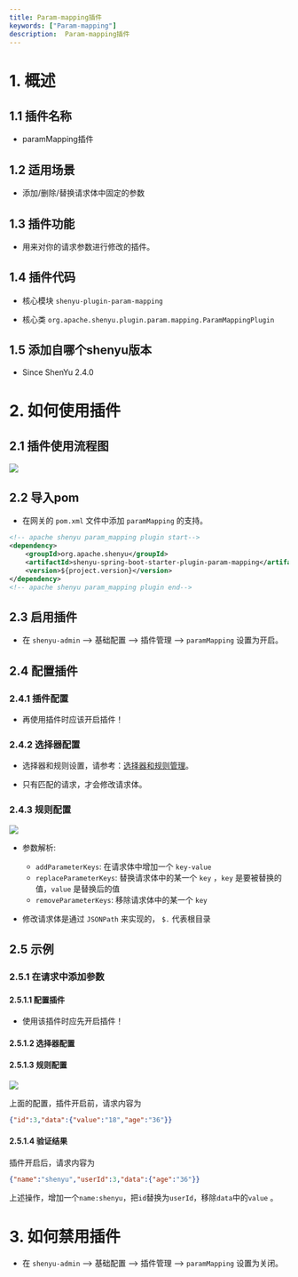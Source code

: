 ```yaml
---
title: Param-mapping插件
keywords: ["Param-mapping"]
description:  Param-mapping插件
---
```


# 1. 概述

## 1.1 插件名称

* paramMapping插件

## 1.2 适用场景

* 添加/删除/替换请求体中固定的参数

## 1.3 插件功能

* 用来对你的请求参数进行修改的插件。

## 1.4 插件代码

* 核心模块 `shenyu-plugin-param-mapping`

* 核心类 `org.apache.shenyu.plugin.param.mapping.ParamMappingPlugin`

## 1.5 添加自哪个shenyu版本

* Since ShenYu 2.4.0

# 2. 如何使用插件

## 2.1 插件使用流程图

![](/img/shenyu/plugin/plugin_use_zh.jpg)

## 2.2 导入pom

* 在网关的 `pom.xml` 文件中添加 `paramMapping` 的支持。

```xml
<!-- apache shenyu param_mapping plugin start-->
<dependency>
    <groupId>org.apache.shenyu</groupId>
    <artifactId>shenyu-spring-boot-starter-plugin-param-mapping</artifactId>
    <version>${project.version}</version>
</dependency>
<!-- apache shenyu param_mapping plugin end-->
```

## 2.3 启用插件

- 在 `shenyu-admin` --> 基础配置 --> 插件管理 --> `paramMapping` 设置为开启。

## 2.4 配置插件

### 2.4.1 插件配置

* 再使用插件时应该开启插件！

### 2.4.2 选择器配置

* 选择器和规则设置，请参考：[选择器和规则管理](../../user-guide/admin-usage/selector-and-rule)。

* 只有匹配的请求，才会修改请求体。

### 2.4.3 规则配置

![](/img/shenyu/plugin/param-mapping/param-mapping.png)
* 参数解析:
  * `addParameterKeys`: 在请求体中增加一个 `key-value`
  * `replaceParameterKeys`: 替换请求体中的某一个 `key` ，`key` 是要被替换的值，`value` 是替换后的值
  * `removeParameterKeys`: 移除请求体中的某一个 `key`

* 修改请求体是通过 `JSONPath` 来实现的， `$.` 代表根目录

## 2.5 示例

### 2.5.1 在请求中添加参数

#### 2.5.1.1 配置插件

* 使用该插件时应先开启插件！

#### 2.5.1.2 选择器配置

#### 2.5.1.3 规则配置

![](/img/shenyu/plugin/param-mapping/param-mapping.png)

上面的配置，插件开启前，请求内容为

```json
{"id":3,"data":{"value":"18","age":"36"}}
```

#### 2.5.1.4 验证结果

插件开启后，请求内容为

```json
{"name":"shenyu","userId":3,"data":{"age":"36"}}
```

上述操作，增加一个`name:shenyu`，把`id`替换为`userId`，移除`data`中的`value` 。

# 3. 如何禁用插件

- 在 `shenyu-admin` --> 基础配置 --> 插件管理 --> `paramMapping` 设置为关闭。

